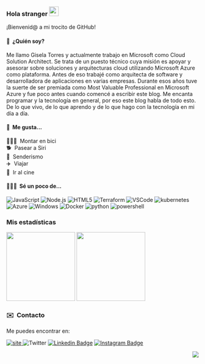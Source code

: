 ### Hola stranger <img src="https://media.giphy.com/media/hvRJCLFzcasrR4ia7z/giphy.gif" width="25px">

¡Bienvenid@ a mi trocito de GitHub!

#### 🤔 &nbsp;¿Quién soy? 

Me llamo Gisela Torres y actualmente trabajo en Microsoft como Cloud Solution Architect. Se trata de un puesto técnico cuya misión es apoyar y asesorar sobre soluciones y arquitecturas cloud utilizando Microsoft Azure como plataforma. Antes de eso trabajé como arquitecta de software y desarrolladora de aplicaciones en varias empresas. Durante esos años tuve la suerte de ser premiada como Most Valuable Professional en Microsoft Azure y fue poco antes cuando comencé a escribir este blog. Me encanta programar y la tecnología en general, por eso este blog habla de todo esto. De lo que vivo, de lo que aprendo y de lo que hago con la tecnología en mi día a día.

#### 🥰 &nbsp;Me gusta... 

🚴🏼‍♀️ &nbsp;Montar en bici<br>
🐕 &nbsp;Pasear a Siri<br>
🌲 &nbsp;Senderismo<br>
✈️ &nbsp;Viajar<br>
🌲 &nbsp;Ir al cine<br>


#### 👩🏼‍💻 &nbsp;Sé un poco de... 

![JavaScript](https://img.shields.io/badge/-JavaScript-F7DF1E?style=for-the-badge&logo=JavaScript&logoColor=black)
![Node.js](https://img.shields.io/badge/-Node.js-339933?style=for-the-badge&logo=node.js&logoColor=white)
![HTML5](https://img.shields.io/badge/-HTML5-E34F26?style=for-the-badge&logo=html5&logoColor=white)
![Terraform](https://img.shields.io/badge/terraform-7B42BC?logo=terraform&logoColor=white&style=for-the-badge)
![VSCode](https://img.shields.io/badge/Visual_Studio_Code-0078D4?style=for-the-badge&logo=visual%20studio%20code&logoColor=white)
![kubernetes](https://img.shields.io/badge/kubernetes-326CE5?logo=kubernetes&logoColor=white&style=for-the-badge)
![Azure](https://img.shields.io/badge/azure-0078D4?logo=microsoft-azure&logoColor=white&style=for-the-badge)
![Windows](https://img.shields.io/badge/windows-0078D6?logo=windows&logoColor=white&style=for-the-badge)
![Docker](https://img.shields.io/badge/docker-2496ED?logo=docker&logoColor=white&style=for-the-badge)
![python](https://img.shields.io/badge/python-3776AB?logo=python&logoColor=white&style=for-the-badge)
![powershell](https://img.shields.io/badge/powershell-5391FE?logo=powershell&logoColor=white&style=for-the-badge)

### Mis estadísticas

<p>
  <img height="180em" src="https://github-readme-stats.vercel.app/api?username=0gis0&show_icons=true&hide_border=true&&count_private=true&include_all_commits=true" />
  <img height="180em" src="https://github-readme-stats.vercel.app/api/top-langs/?username=0gis0&exclude_repo=KNN-Image-Classification&show_icons=true&hide_border=true&layout=compact&langs_count=4"/>
</p>

### ✉️  &nbsp;Contacto 

Me puedes encontrar en:

[![site](https://img.shields.io/badge/blog-339933?logo=github-pages&logoColor=white&style=for-the-badge) ](https://www.returngis.net)
![Twitter](https://img.shields.io/twitter/follow/0gis0?style=for-the-badge)
[![Linkedin Badge](https://img.shields.io/badge/-LinkedIn-blue?style=for-the-badge&logo=Linkedin&logoColor=white&link=https://www.linkedin.com/in/giselatorresbuitrago/)](https://www.linkedin.com/in/giselatorresbuitrago/)
[![Instagram Badge](https://img.shields.io/badge/-Instagram-purple?style=for-the-badge&logo=instagram&logoColor=white&link=https://www.instagram.com/0gis0)](https://www.instagram.com/0gis0/)

<div align="right">

![](https://visitor-badge.glitch.me/badge?page_id=0gis0)
</div>
